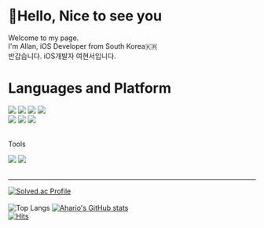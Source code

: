 <div align="left">
<!--   <img src="https://capsule-render.vercel.app/api?type=slice&color=auto&height=300&section=header&text=Team11%20🔥코친놈들🔥&desc=2023%20LIKELION%20APP-iOS3rd&animation=twinkling&fontSize=80&descSize=30&FontAlign=40&descAlignY=70" />
  <h1>iOS개발자를 꿈꾸는 멋사 3기생 여현서 입니다</h1> -->
  <h1>👋Hello, Nice to see you</h1>
  Welcome to my page.
  <br>
  I'm Allan, iOS Developer from South Korea🇰🇷
  <br>
  반갑습니다. iOS개발자 여현서입니다.
  <br>
  <h1>Languages and Platform</h1>
  <img src="https://img.shields.io/badge/C-A8B9CC?style=for-the-badge&logo=c&logoColor=white"> <!-- C -->
  <img src="https://img.shields.io/badge/C%2B%2B-00599C?style=for-the-badge&logo=c%2B%2B&logoColor=white"> <!-- C++ -->
  <img src="https://img.shields.io/badge/Vim-019733?style=for-the-badge&logo=vim&logoColor=white"> <!-- Vim -->
  <img src="https://img.shields.io/badge/HTML5-E34F26?style=for-the-badge&logo=html5&logoColor=white"><br> <!-- HTML -->
  <img src="https://img.shields.io/badge/CSS3-1572B6?style=for-the-badge&logo=css3&logoColor=white"> <!-- CSS -->
  <img src="https://img.shields.io/badge/JavaScript-F7DF1E?style=for-the-badge&logo=javascript&logoColor=white"> <!-- Java -->
  <img src="https://img.shields.io/badge/Swfit-F05138?style=for-the-badge&logo=swift&logoColor=white"> <!-- Swift -->
  <!-- SwiftUI -->
  <!-- UIKit -->
  <!-- JavaScript -->
  <!-- Markdown -->
  
  <br>
  <br>
  <p>Tools</p>
  <img src="https://img.shields.io/badge/Visual Studio Code-007ACC?style=for-the-badge&logo=visual studio code&logoColor=white">
  <img src="https://img.shields.io/badge/Xcode-147EFB?style=for-the-badge&logo=xcode&logoColor=white">
  <br>
  <br>
</div>

---
[![Solved.ac Profile](http://mazassumnida.wtf/api/v2/generate_badge?boj=dogo)](https://solved.ac/dogo/)<br>
<br>
![Top Langs](https://github-readme-stats.vercel.app/api/top-langs/?username=ahario&layout=compact) [![Ahario's GitHub stats](https://github-readme-stats.vercel.app/api?username=Ahario)](https://github.com/anuraghazra/github-readme-stats)
<br>
[![Hits](https://hits.seeyoufarm.com/api/count/incr/badge.svg?url=https%3A%2F%2Fgithub.com%2FAhario&count_bg=%2379C83D&title_bg=%23555555&icon=&icon_color=%23E7E7E7&title=hits&edge_flat=false)](https://hits.seeyoufarm.com)

<!-- Just in case
## 취미👾
* 게임
* 음악, 영화 감상
* 헬스🏋️‍♂️
https://github.com/Ahario/mygomoku
![Anurag's GitHub stats](https://github-readme-stats.vercel.app/api?username=Ahario&theme=great-gatsby&show_icons=true)
-->
